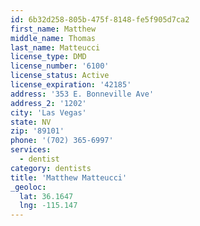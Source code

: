 ```yaml
---
id: 6b32d258-805b-475f-8148-fe5f905d7ca2
first_name: Matthew
middle_name: Thomas
last_name: Matteucci
license_type: DMD
license_number: '6100'
license_status: Active
license_expiration: '42185'
address: '353 E. Bonneville Ave'
address_2: '1202'
city: 'Las Vegas'
state: NV
zip: '89101'
phone: '(702) 365-6997'
services:
  - dentist
category: dentists
title: 'Matthew Matteucci'
_geoloc:
  lat: 36.1647
  lng: -115.147
---
```

